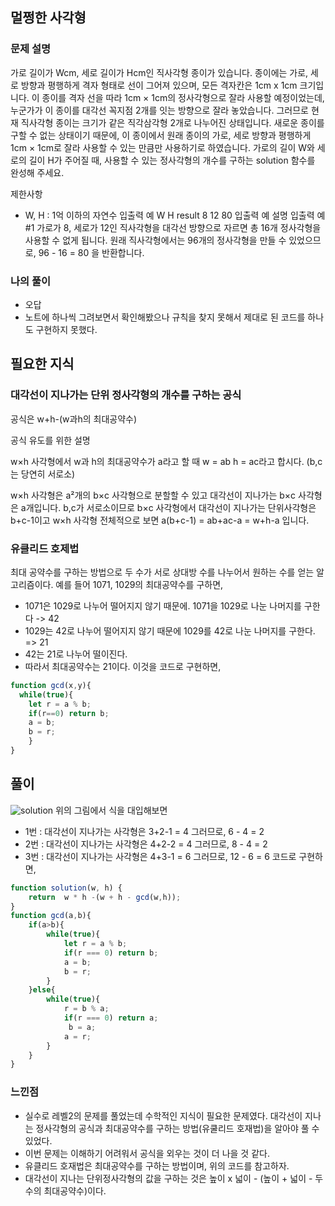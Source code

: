## 멀쩡한 사각형 
### 문제 설명
가로 길이가 Wcm, 세로 길이가 Hcm인 직사각형 종이가 있습니다. 종이에는 가로, 세로 방향과 평행하게 격자 형태로 선이 그어져 있으며, 모든 격자칸은 1cm x 1cm 크기입니다. 이 종이를 격자 선을 따라 1cm × 1cm의 정사각형으로 잘라 사용할 예정이었는데, 누군가가 이 종이를 대각선 꼭지점 2개를 잇는 방향으로 잘라 놓았습니다. 그러므로 현재 직사각형 종이는 크기가 같은 직각삼각형 2개로 나누어진 상태입니다. 새로운 종이를 구할 수 없는 상태이기 때문에, 이 종이에서 원래 종이의 가로, 세로 방향과 평행하게 1cm × 1cm로 잘라 사용할 수 있는 만큼만 사용하기로 하였습니다.
가로의 길이 W와 세로의 길이 H가 주어질 때, 사용할 수 있는 정사각형의 개수를 구하는 solution 함수를 완성해 주세요.

제한사항
- W, H : 1억 이하의 자연수
입출력 예
W	H	result
8	12	80
입출력 예 설명
입출력 예 #1
가로가 8, 세로가 12인 직사각형을 대각선 방향으로 자르면 총 16개 정사각형을 사용할 수 없게 됩니다. 원래 직사각형에서는 96개의 정사각형을 만들 수 있었으므로, 96 - 16 = 80 을 반환합니다.

### 나의 풀이 
- 오답 
- 노트에 하나씩 그려보면서 확인해봤으나 규칙을 찾지 못해서 제대로 된 코드를 하나도 구현하지 못했다.

## 필요한 지식 
### 대각선이 지나가는 단위 정사각형의 개수를 구하는 공식 
공식은 w+h-(w과h의 최대공약수)

공식 유도를 위한 설명

w×h 사각형에서
w과 h의 최대공약수가 a라고 할 때
w = ab
h = ac라고 합시다. (b,c는 당연히 서로소)

w×h 사각형은
a²개의 b×c 사각형으로 분할할 수 있고
대각선이 지나가는 b×c 사각형은 a개입니다.
b,c가 서로소이므로 b×c 사각형에서 대각선이 지나가는 단위사각형은
b+c-1이고
w×h 사각형 전체적으로 보면
a(b+c-1) = ab+ac-a = w+h-a 입니다.
### 유클리드 호제법 
최대 공약수를 구하는 방법으로 두 수가 서로 상대방 수를 나누어서 원하는 수를 얻는 알고리즘이다.
예를 들어  1071, 1029의 최대공약수를 구하면,
- 1071은 1029로 나누어 떨어지지 않기 때문에. 1071을 1029로 나눈 나머지를 구한다 -> 42
- 1029는 42로 나누어 떨어지지 않기 때문에 1029를 42로 나눈 나머지를 구한다. => 21
- 42는 21로 나누어 떨이진다.
- 따라서 최대공약수는 21이다.
이것을 코드로 구현하면,
```jsx
function gcd(x,y){
  while(true){
    let r = a % b;
    if(r==0) return b;
    a = b;
    b = r;
    }
}
```
## 풀이 
![solution](https://img1.daumcdn.net/thumb/R1280x0/?scode=mtistory2&fname=https%3A%2F%2Fblog.kakaocdn.net%2Fdn%2FQyCNR%2FbtqzpH1y4xK%2F7pQydhBmEALLIgETmta6w0%2Fimg.png)
위의 그림에서 식을 대입해보면
- 1번 : 대각선이 지나가는 사각형은 3+2-1 = 4 그러므로, 6 - 4 = 2
- 2번 : 대각선이 지나가는 사각형은 4+2-2 = 4 그러므로, 8 - 4 = 2
- 3번 : 대각선이 지나가는 사각형은 4+3-1 = 6 그러므로, 12 - 6 = 6
코드로 구현하면,
```jsx
function solution(w, h) {
    return  w * h -(w + h - gcd(w,h));
}
function gcd(a,b){
    if(a>b){
        while(true){
            let r = a % b;
            if(r === 0) return b;
            a = b;
            b = r;
        }
    }else{
        while(true){
            r = b % a;
            if(r === 0) return a;
             b = a;
            a = r;
        }
    }
}
```
### 느낀점
- 실수로 레벨2의 문제를 풀었는데 수학적인 지식이 필요한 문제였다. 대각선이 지나는 정사각형의 공식과 최대공약수를 구하는 방법(유쿨리드 호재법)을 알아야 풀 수 있었다.
- 이번 문제는 이해하기 어려워서 공식을 외우는 것이 더 나을 것 같다.
- 유클리드 호재법은 최대공약수를 구하는 방법이며, 위의 코드를 참고하자.
- 대각선이 지나는 단위정사각형의 값을 구하는 것은 높이 x 넓이 - (높이 + 넓이 - 두 수의 최대공약수)이다.
